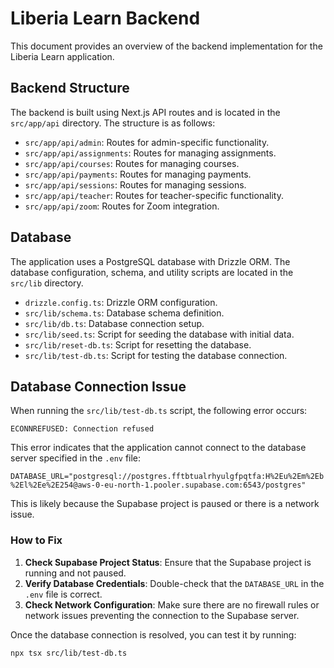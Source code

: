 # Liberia Learn Backend

This document provides an overview of the backend implementation for the Liberia Learn application.

## Backend Structure

The backend is built using Next.js API routes and is located in the `src/app/api` directory. The structure is as follows:

- `src/app/api/admin`: Routes for admin-specific functionality.
- `src/app/api/assignments`: Routes for managing assignments.
- `src/app/api/courses`: Routes for managing courses.
- `src/app/api/payments`: Routes for managing payments.
- `src/app/api/sessions`: Routes for managing sessions.
- `src/app/api/teacher`: Routes for teacher-specific functionality.
- `src/app/api/zoom`: Routes for Zoom integration.

## Database

The application uses a PostgreSQL database with Drizzle ORM. The database configuration, schema, and utility scripts are located in the `src/lib` directory.

- `drizzle.config.ts`: Drizzle ORM configuration.
- `src/lib/schema.ts`: Database schema definition.
- `src/lib/db.ts`: Database connection setup.
- `src/lib/seed.ts`: Script for seeding the database with initial data.
- `src/lib/reset-db.ts`: Script for resetting the database.
- `src/lib/test-db.ts`: Script for testing the database connection.

## Database Connection Issue

When running the `src/lib/test-db.ts` script, the following error occurs:

`ECONNREFUSED: Connection refused`

This error indicates that the application cannot connect to the database server specified in the `.env` file:

`DATABASE_URL="postgresql://postgres.fftbtualrhyulgfpqtfa:H%2Eu%2Em%2Eb%2El%2Ee%2E254@aws-0-eu-north-1.pooler.supabase.com:6543/postgres"`

This is likely because the Supabase project is paused or there is a network issue.

### How to Fix

1.  **Check Supabase Project Status**: Ensure that the Supabase project is running and not paused.
2.  **Verify Database Credentials**: Double-check that the `DATABASE_URL` in the `.env` file is correct.
3.  **Check Network Configuration**: Make sure there are no firewall rules or network issues preventing the connection to the Supabase server.

Once the database connection is resolved, you can test it by running:

```bash
npx tsx src/lib/test-db.ts
